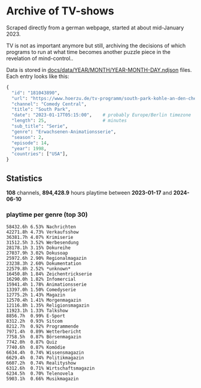 # Archive of TV-shows

Scraped directly from a german webpage, started at about mid-January 2023.

TV is not as important anymore but still, archiving the decisions of which programs to run at what time
becomes another puzzle piece in the revelation of mind-control.. 

Data is stored in [docs/data/YEAR/MONTH/YEAR-MONTH-DAY.ndjson](docs/data/) files. 
Each entry looks like this:

```python
{
  "id": "181043890", 
  "url": "https://www.hoerzu.de/tv-programm/south-park-kohle-an-den-chefkoch/bid_181043890/", 
  "channel": "Comedy Central", 
  "title": "South Park", 
  "date": "2023-01-17T05:15:00",    # probably Europe/Berlin timezone 
  "length": 25,                     # minutes 
  "sub_title": "Serie", 
  "genre": "Erwachsenen-Animationsserie", 
  "season": 2, 
  "episode": 14, 
  "year": 1998, 
  "countries": ["USA"],
}
```

## Statistics

**108** channels, **894,428.9** hours playtime between **2023-01-17** and **2024-06-10**


### playtime per genre (top 30)

    58432.6h 6.53% Nachrichten
    42271.8h 4.73% Verkaufsshow
    36381.7h 4.07% Krimiserie
    31512.5h 3.52% Werbesendung
    28178.1h 3.15% Dokureihe
    27037.9h 3.02% Dokusoap
    25972.6h 2.90% Regionalmagazin
    23238.3h 2.60% Dokumentation
    22579.8h 2.52% *unknown*
    16450.8h 1.84% Zeichentrickserie
    16290.0h 1.82% Infomercial
    15941.4h 1.78% Animationsserie
    13397.0h 1.50% Comedyserie
    12775.2h 1.43% Magazin
    12570.4h 1.41% Morgenmagazin
    12116.8h 1.35% Religionsmagazin
    11923.1h 1.33% Talkshow
    8856.7h  0.99% E-Sport
    8312.2h  0.93% Sitcom
    8212.7h  0.92% Programmende
    7971.4h  0.89% Wetterbericht
    7758.5h  0.87% Börsenmagazin
    7742.0h  0.87% Quiz
    7740.6h  0.87% Komödie
    6634.4h  0.74% Wissensmagazin
    6629.4h  0.74% Politikmagazin
    6607.2h  0.74% Realityshow
    6312.6h  0.71% Wirtschaftsmagazin
    6234.5h  0.70% Telenovela
    5903.1h  0.66% Musikmagazin
